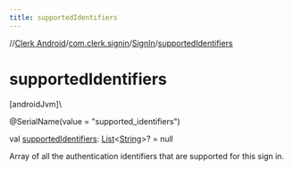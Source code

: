 ```yaml
---
title: supportedIdentifiers
---
```

//[Clerk Android](../../../index.html)/[com.clerk.signin](../index.html)/[SignIn](index.html)/[supportedIdentifiers](supported-identifiers.html)



# supportedIdentifiers



[androidJvm]\




@SerialName(value = &quot;supported_identifiers&quot;)



val [supportedIdentifiers](supported-identifiers.html): [List](https://kotlinlang.org/api/latest/jvm/stdlib/kotlin-stdlib/kotlin.collections/-list/index.html)&lt;[String](https://kotlinlang.org/api/latest/jvm/stdlib/kotlin-stdlib/kotlin/-string/index.html)&gt;? = null



Array of all the authentication identifiers that are supported for this sign in.




